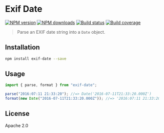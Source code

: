 # Exif Date

[![NPM version][npm-image]][npm-url]
[![NPM downloads][downloads-image]][downloads-url]
[![Build status][build-image]][build-url]
[![Build coverage][coverage-image]][coverage-url]

> Parse an EXIF date string into a `Date` object.

## Installation

```sh
npm install exif-date --save
```

## Usage

```js
import { parse, format } from "exif-date";

parse("2016:07:11 21:33:20"); //=> Date('2016-07-11T21:33:20.000Z')
format(new Date("2016-07-11T21:33:20.000Z")); //=> '2016:07:11 21:33:20'
```

## License

Apache 2.0

[npm-image]: https://img.shields.io/npm/v/exif-date.svg?style=flat
[npm-url]: https://npmjs.org/package/exif-date
[downloads-image]: https://img.shields.io/npm/dm/exif-date.svg?style=flat
[downloads-url]: https://npmjs.org/package/exif-date
[build-image]: https://img.shields.io/github/actions/workflow/status/blakeembrey/exif-date/ci.yml?branch=master
[build-url]: https://github.com/blakeembrey/exif-date/actions/workflows/ci.yml?query=branch%3Amaster
[coverage-image]: https://img.shields.io/codecov/c/gh/blakeembrey/exif-date
[coverage-url]: https://codecov.io/gh/blakeembrey/exif-date
